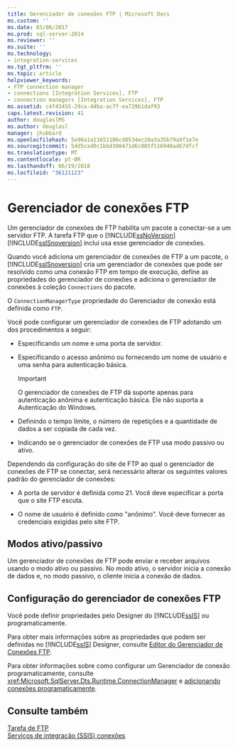 ```yaml
---
title: Gerenciador de conexões FTP | Microsoft Docs
ms.custom: ''
ms.date: 03/06/2017
ms.prod: sql-server-2014
ms.reviewer: ''
ms.suite: ''
ms.technology:
- integration-services
ms.tgt_pltfrm: ''
ms.topic: article
helpviewer_keywords:
- FTP connection manager
- connections [Integration Services], FTP
- connection managers [Integration Services], FTP
ms.assetid: c4f43455-29ca-44ba-ac7f-ea729b1daf93
caps.latest.revision: 41
author: douglaslMS
ms.author: douglasl
manager: jhubbard
ms.openlocfilehash: 5e96a1a11651106cd0534ec20a3a35b79a9f1e7e
ms.sourcegitcommit: 5dd5cad0c1bbd308471d6c885f516948ad67dfcf
ms.translationtype: MT
ms.contentlocale: pt-BR
ms.lasthandoff: 06/19/2018
ms.locfileid: "36121123"
---
```

# <a name="ftp-connection-manager"></a>Gerenciador de conexões FTP
  Um gerenciador de conexões de FTP habilita um pacote a conectar-se a um servidor FTP. A tarefa FTP que o [!INCLUDE[ssNoVersion](../../includes/ssnoversion-md.md)][!INCLUDE[ssISnoversion](../../includes/ssisnoversion-md.md)] inclui usa esse gerenciador de conexões.  
  
 Quando você adiciona um gerenciador de conexões de FTP a um pacote, o [!INCLUDE[ssISnoversion](../../includes/ssisnoversion-md.md)] cria um gerenciador de conexões que pode ser resolvido como  uma conexão FTP em tempo de execução, define as propriedades do gerenciador de conexões e adiciona o gerenciador de conexões à coleção `Connections` do pacote.  
  
 O `ConnectionManagerType` propriedade do Gerenciador de conexão está definida como `FTP`.  
  
 Você pode configurar um gerenciador de conexões de FTP adotando um dos procedimentos a seguir:  
  
-   Especificando um nome e uma porta de servidor.  
  
-   Especificando o acesso anônimo ou fornecendo um nome de usuário e uma senha para autenticação básica.  
  
    > [!IMPORTANT]  
    >  O gerenciador de conexões de FTP dá suporte apenas para autenticação anônima e autenticação básica. Ele não suporta a Autenticação do Windows.  
  
-   Definindo o tempo limite, o número de repetições e a quantidade de dados a ser copiada de cada vez.  
  
-   Indicando se o gerenciador de conexões de FTP usa modo passivo ou ativo.  
  
 Dependendo da configuração do site de FTP ao qual o gerenciador de conexões de FTP se conectar, será necessário alterar os seguintes valores padrão do gerenciador de conexões:  
  
-   A porta de servidor é definida como 21. Você deve especificar a porta que o site FTP escuta.  
  
-   O nome de usuário é definido como "anônimo". Você deve fornecer as credenciais exigidas pelo site FTP.  
  
## <a name="activepassive-modes"></a>Modos ativo/passivo  
 Um gerenciador de conexões de FTP pode enviar e receber arquivos usando o modo ativo ou passivo. No modo ativo, o servidor inicia a conexão de dados e, no modo passivo, o cliente inicia a conexão de dados.  
  
## <a name="configuration-of-the-ftp-connection-manager"></a>Configuração do gerenciador de conexões FTP  
 Você pode definir propriedades pelo Designer do [!INCLUDE[ssIS](../../includes/ssis-md.md)] ou programaticamente.  
  
 Para obter mais informações sobre as propriedades que podem ser definidas no [!INCLUDE[ssIS](../../includes/ssis-md.md)] Designer, consulte [Editor do Gerenciador de Conexões FTP](../ftp-connection-manager-editor.md).  
  
 Para obter informações sobre como configurar um Gerenciador de conexão programaticamente, consulte <xref:Microsoft.SqlServer.Dts.Runtime.ConnectionManager> e [adicionando conexões programaticamente](../building-packages-programmatically/adding-connections-programmatically.md).  
  
## <a name="see-also"></a>Consulte também  
 [Tarefa de FTP](../control-flow/ftp-task.md)   
 [Serviços de integração &#40;SSIS&#41; conexões](integration-services-ssis-connections.md)  
  
  